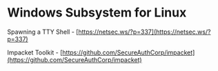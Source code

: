 
# Windows Subsystem for Linux



Spawning a 
TTY Shell - [https://netsec.ws/?p=337](https://netsec.ws/?p=337)

Impacket Toolkit - [https://github.com/SecureAuthCorp/impacket](https://github.com/SecureAuthCorp/impacket)